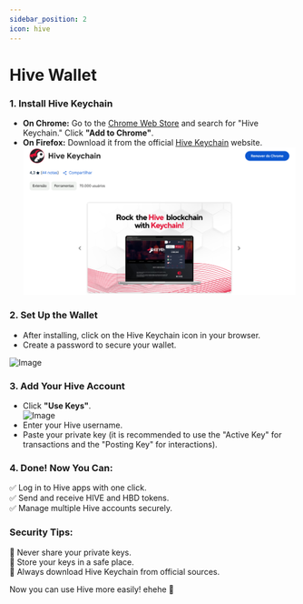 ```yaml
---
sidebar_position: 2
icon: hive
---
```


# Hive Wallet

### **1. Install Hive Keychain**

* **On Chrome:** Go to the [Chrome Web Store](https://chromewebstore.google.com/detail/hive-keychain/jcacnejopjdphbnjgfaaobbfafkihpep) and search for "Hive Keychain." Click **"Add to Chrome"**.
* **On Firefox:** Download it from the official [Hive Keychain](https://hive-keychain.com) website.\
  ![alt text](image.png)

### **2. Set Up the Wallet**

* After installing, click on the Hive Keychain icon in your browser.
* Create a password to secure your wallet.

![Image](https://ipfs.skatehive.app/ipfs/QmVavmvptLv455oWxdxnuunnoyiMsZU4M66BPSoNBL8rKv)

### **3. Add Your Hive Account**

* Click **"Use Keys"**.\
  ![Image](https://ipfs.skatehive.app/ipfs/QmY6ePRFSBL2ZzN17p23sBPKt197BNtEk5K3kqa8VTdBb2)
* Enter your Hive username.
* Paste your private key (it is recommended to use the "Active Key" for transactions and the "Posting Key" for interactions).

### **4. Done! Now You Can:**

✅ Log in to Hive apps with one click.\
✅ Send and receive HIVE and HBD tokens.\
✅ Manage multiple Hive accounts securely.

### **Security Tips:**

🔹 Never share your private keys.\
🔹 Store your keys in a safe place.\
🔹 Always download Hive Keychain from official sources.

Now you can use Hive more easily! ehehe 🚀
